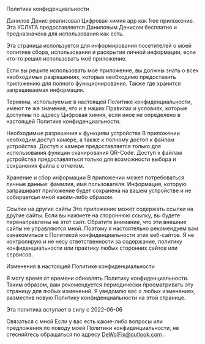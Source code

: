 Политика конфиденциальности

Данилов Денис реализовал Цифровая химия app как free приложение. 
Эта УСЛУГА предоставляется Даниловым Денисом бесплатно и предназначена для использования как есть.

Эта страница используется для информирования посетителей о моей политике сбора, использования и раскрытия личной информации, 
если кто-то решил использовать моё приложение.

Если вы решите использовать моё приложение, вы должны знать о всех необходимых разрешениях, которые необходимо предоставить приложению для
полного функционирования. Также где хранится запрашиваемая информация.

Термины, используемые в настоящей Политике конфиденциальности, имеют те же значения, что и в наших Правилах и условиях, 
которые доступны по адресу Цифровая химия, если иное не определено в настоящей Политике конфиденциальности.

Необходимые разрешения к функциям устройства
В приложении необходим доступ камере, а также к полному достоп к файлам устройства.
Доступ к камере предоставляется только для использования функции сканирования QR-Code.
Доступ к файлам устройства предоставляться только для возможности выбора и сохранения файла с отчетом.

Хранение и сбор информации
В приложении может потребоваться личные данные: фамилия, имя пользователя. Информация, которую запрашивает приложение будет 
сохранена на вашем устройстве и не собираетсья мной каким-либо образом.

Ссылки на другие сайты
Это приложение может содержать ссылки на другие сайты. Если вы нажмете на стороннюю ссылку, вы будете перенаправлены на этот сайт. 
Обратите внимание, что эти внешние сайты не управляются мной. Поэтому я настоятельно рекомендуем вам ознакомиться с 
Политикой конфиденциальности этих веб-сайтов. Я не контролирую и не несу ответственности за содержание, политику конфиденциальности 
или практику любых сторонних сайтов или сервисов.

Изменения в настоящей Политике конфиденциальности

Я могу время от времени обновлять Политику конфиденциальности. Таким образом, 
вам рекомендуется периодически просматривать эту страницу для любых изменений. Я уведомлю вас о 
любых изменениях, разместив новую Политику конфиденциальности на этой странице.

Эта политика вступает в силу с 2022-06-06

Связаться с мной
Если у вас есть какие-либо вопросы или предложения по поводу моей Политики конфиденциальности, 
не стесняйтесь обращаться по адресу DeWolFix@outlook.com .
